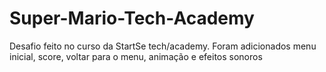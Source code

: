 # Super-Mario-Tech-Academy
Desafio feito no curso da StartSe tech/academy. Foram adicionados menu inicial, score, voltar para o menu, animação e efeitos sonoros
